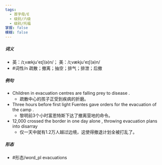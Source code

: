 ```yaml
---
tags:
  - 首字母/E
  - 级别/六级
  - 级别/托福
掌握: false
模糊: false
---
```

##### 词义
- 英：/ɪˌvækju'eɪʃ(ə)n/； 美：/ɪˌvækju'eɪʃ(ə)n/
- #词性/n  疏散；撤离；抽空；排气；排泄；后撤
##### 例句
- Children in evacuation centres are falling prey to disease .
	- 疏散中心的孩子正受到疾病的折磨。
- Three hours before first light Fuentes gave orders for the evacuation of the camp .
	- 黎明前3个小时富恩特斯下达了撤离营地的命令。
- 12,000 crossed the border in one day alone , throwing evacuation plans into disarray
	- 仅一天中就有1.2万人越过边境，这使得撤退计划全被打乱了。
##### 形态
- #形态/word_pl evacuations

